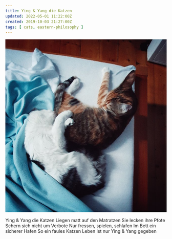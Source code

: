 ```yaml
---
title: Ying & Yang die Katzen
updated: 2022-05-01 11:22:00Z
created: 2019-10-03 21:27:00Z
tags: [ cats, eastern-philosophy ]
---
```


![Ying+Yang.jpg](../_resources/Ying+Yang.jpg)

<!--more-->
Ying & Yang die Katzen
Liegen matt auf den Matratzen
Sie lecken ihre Pfote
Schern sich nicht um Verbote
Nur fressen, spielen, schlafen
Im Bett ein sicherer Hafen
So ein faules Katzen Leben
Ist nur Ying & Yang gegeben

